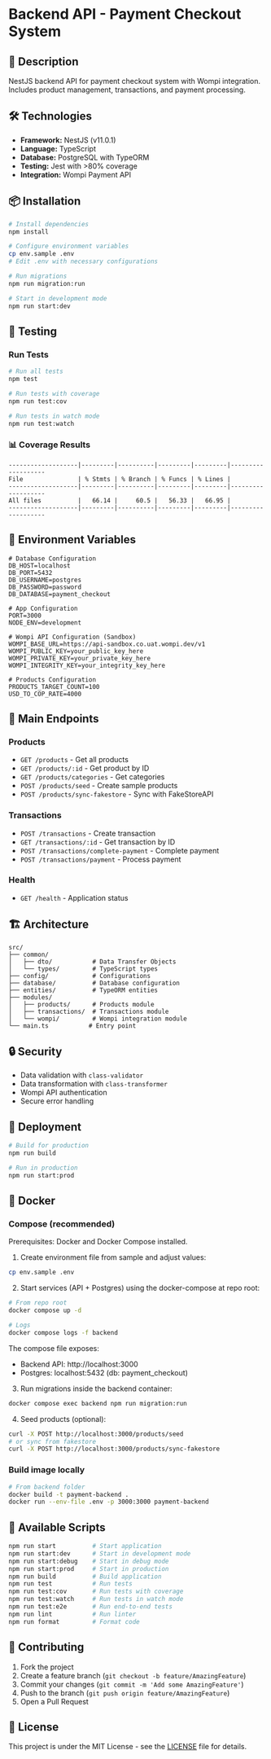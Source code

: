 # Backend API - Payment Checkout System

## 🚀 Description

NestJS backend API for payment checkout system with Wompi integration. Includes product management, transactions, and payment processing.

## 🛠️ Technologies

- **Framework:** NestJS (v11.0.1)
- **Language:** TypeScript
- **Database:** PostgreSQL with TypeORM
- **Testing:** Jest with >80% coverage
- **Integration:** Wompi Payment API

## 📦 Installation

```bash
# Install dependencies
npm install

# Configure environment variables
cp env.sample .env
# Edit .env with necessary configurations

# Run migrations
npm run migration:run

# Start in development mode
npm run start:dev
```

## 🧪 Testing

### Run Tests

```bash
# Run all tests
npm test

# Run tests with coverage
npm run test:cov

# Run tests in watch mode
npm run test:watch
```

### 📊 Coverage Results

```
-------------------|---------|----------|---------|---------|-------------------
File               | % Stmts | % Branch | % Funcs | % Lines |
-------------------|---------|----------|---------|---------|-------------------
All files          |   66.14 |     60.5 |   56.33 |   66.95 |
-------------------|---------|----------|---------|---------|-------------------
```

## 🔧 Environment Variables

```env
# Database Configuration
DB_HOST=localhost
DB_PORT=5432
DB_USERNAME=postgres
DB_PASSWORD=password
DB_DATABASE=payment_checkout

# App Configuration
PORT=3000
NODE_ENV=development

# Wompi API Configuration (Sandbox)
WOMPI_BASE_URL=https://api-sandbox.co.uat.wompi.dev/v1
WOMPI_PUBLIC_KEY=your_public_key_here
WOMPI_PRIVATE_KEY=your_private_key_here
WOMPI_INTEGRITY_KEY=your_integrity_key_here

# Products Configuration
PRODUCTS_TARGET_COUNT=100
USD_TO_COP_RATE=4000
```

## 📡 Main Endpoints

### Products

- `GET /products` - Get all products
- `GET /products/:id` - Get product by ID
- `GET /products/categories` - Get categories
- `POST /products/seed` - Create sample products
- `POST /products/sync-fakestore` - Sync with FakeStoreAPI

### Transactions

- `POST /transactions` - Create transaction
- `GET /transactions/:id` - Get transaction by ID
- `POST /transactions/complete-payment` - Complete payment
- `POST /transactions/payment` - Process payment

### Health

- `GET /health` - Application status

## 🏗️ Architecture

```
src/
├── common/
│   ├── dto/           # Data Transfer Objects
│   └── types/         # TypeScript types
├── config/            # Configurations
├── database/          # Database configuration
├── entities/          # TypeORM entities
├── modules/
│   ├── products/      # Products module
│   ├── transactions/  # Transactions module
│   └── wompi/         # Wompi integration module
└── main.ts           # Entry point
```

## 🔒 Security

- Data validation with `class-validator`
- Data transformation with `class-transformer`
- Wompi API authentication
- Secure error handling

## 🚀 Deployment

```bash
# Build for production
npm run build

# Run in production
npm run start:prod
```

## 🐳 Docker

### Compose (recommended)

Prerequisites: Docker and Docker Compose installed.

1. Create environment file from sample and adjust values:

```bash
cp env.sample .env
```

2. Start services (API + Postgres) using the docker-compose at repo root:

```bash
# From repo root
docker compose up -d

# Logs
docker compose logs -f backend
```

The compose file exposes:

- Backend API: http://localhost:3000
- Postgres: localhost:5432 (db: payment_checkout)

3. Run migrations inside the backend container:

```bash
docker compose exec backend npm run migration:run
```

4. Seed products (optional):

```bash
curl -X POST http://localhost:3000/products/seed
# or sync from fakestore
curl -X POST http://localhost:3000/products/sync-fakestore
```

### Build image locally

```bash
# From backend folder
docker build -t payment-backend .
docker run --env-file .env -p 3000:3000 payment-backend
```

## 📝 Available Scripts

```bash
npm run start          # Start application
npm run start:dev      # Start in development mode
npm run start:debug    # Start in debug mode
npm run start:prod     # Start in production
npm run build          # Build application
npm run test           # Run tests
npm run test:cov       # Run tests with coverage
npm run test:watch     # Run tests in watch mode
npm run test:e2e       # Run end-to-end tests
npm run lint           # Run linter
npm run format         # Format code
```

## 🤝 Contributing

1. Fork the project
2. Create a feature branch (`git checkout -b feature/AmazingFeature`)
3. Commit your changes (`git commit -m 'Add some AmazingFeature'`)
4. Push to the branch (`git push origin feature/AmazingFeature`)
5. Open a Pull Request

## 📄 License

This project is under the MIT License - see the [LICENSE](LICENSE) file for details.
